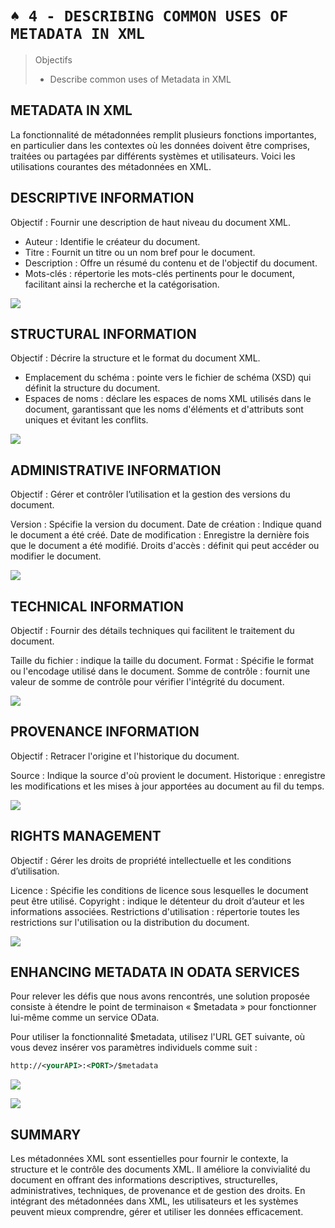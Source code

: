 # `♠ 4 - DESCRIBING COMMON USES OF METADATA IN XML`

> Objectifs
>
> - Describe common uses of Metadata in XML

## METADATA IN XML

La fonctionnalité de métadonnées remplit plusieurs fonctions importantes, en particulier dans les contextes où les données doivent être comprises, traitées ou partagées par différents systèmes et utilisateurs. Voici les utilisations courantes des métadonnées en XML.

## DESCRIPTIVE INFORMATION

Objectif : Fournir une description de haut niveau du document XML.

- Auteur : Identifie le créateur du document.
- Titre : Fournit un titre ou un nom bref pour le document.
- Description : Offre un résumé du contenu et de l'objectif du document.
- Mots-clés : répertorie les mots-clés pertinents pour le document, facilitant ainsi la recherche et la catégorisation.

![](./RESSOURCES/descriptive_information_exam.png)

## STRUCTURAL INFORMATION

Objectif : Décrire la structure et le format du document XML.

- Emplacement du schéma : pointe vers le fichier de schéma (XSD) qui définit la structure du document.
- Espaces de noms : déclare les espaces de noms XML utilisés dans le document, garantissant que les noms d'éléments et d'attributs sont uniques et évitant les conflits.

![](./RESSOURCES/structural_information_example.png)

## ADMINISTRATIVE INFORMATION

Objectif : Gérer et contrôler l’utilisation et la gestion des versions du document.

Version : Spécifie la version du document.
Date de création : Indique quand le document a été créé.
Date de modification : Enregistre la dernière fois que le document a été modifié.
Droits d'accès : définit qui peut accéder ou modifier le document.

![](./RESSOURCES/admin_information_exam.png)

## TECHNICAL INFORMATION

Objectif : Fournir des détails techniques qui facilitent le traitement du document.

Taille du fichier : indique la taille du document.
Format : Spécifie le format ou l'encodage utilisé dans le document.
Somme de contrôle : fournit une valeur de somme de contrôle pour vérifier l'intégrité du document.

![](./RESSOURCES/technical_information_example.png)

## PROVENANCE INFORMATION

Objectif : Retracer l'origine et l'historique du document.

Source : Indique la source d'où provient le document.
Historique : enregistre les modifications et les mises à jour apportées au document au fil du temps.

![](./RESSOURCES/provenance_information_example.png)

## RIGHTS MANAGEMENT

Objectif : Gérer les droits de propriété intellectuelle et les conditions d’utilisation.

Licence : Spécifie les conditions de licence sous lesquelles le document peut être utilisé.
Copyright : indique le détenteur du droit d’auteur et les informations associées.
Restrictions d'utilisation : répertorie toutes les restrictions sur l'utilisation ou la distribution du document.

![](./RESSOURCES/rights_management_example.png)

## ENHANCING METADATA IN ODATA SERVICES

Pour relever les défis que nous avons rencontrés, une solution proposée consiste à étendre le point de terminaison « $metadata » pour fonctionner lui-même comme un service OData.

Pour utiliser la fonctionnalité $metadata, utilisez l'URL GET suivante, où vous devez insérer vos paramètres individuels comme suit :

```xml
http://<yourAPI>:<PORT>/$metadata
```

![](./RESSOURCES/gwsample_xml_sample.png)

![](./RESSOURCES/metadata_from_gwsample.png)

## SUMMARY

Les métadonnées XML sont essentielles pour fournir le contexte, la structure et le contrôle des documents XML. Il améliore la convivialité du document en offrant des informations descriptives, structurelles, administratives, techniques, de provenance et de gestion des droits. En intégrant des métadonnées dans XML, les utilisateurs et les systèmes peuvent mieux comprendre, gérer et utiliser les données efficacement.
